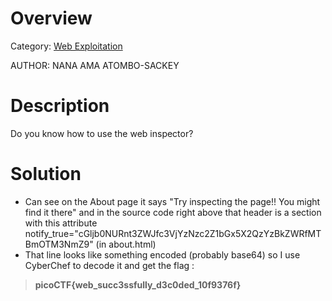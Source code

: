 # Overview 
Category: [Web Exploitation]()

AUTHOR: NANA AMA ATOMBO-SACKEY

# Description
Do you know how to use the web inspector?

# Solution
- Can see on the About page it says "Try inspecting the page!! You might find it there" and in the source code right above that header is a section with this attribute notify_true="cGljb0NURnt3ZWJfc3VjYzNzc2Z1bGx5X2QzYzBkZWRfMTBmOTM3NmZ9"    (in about.html)
- That line looks like something encoded (probably base64) so ​​I use CyberChef to decode it and get the flag :
>**picoCTF{web_succ3ssfully_d3c0ded_10f9376f}**